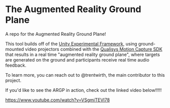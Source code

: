 # The Augmented Reality Ground Plane
A repo for the Augmented Reality Ground Plane!

This tool builds off of the [Unity Experimental Framework](https://immersivecognition.com/unity-experiment-framework/), using ground-mounted video projectors combined with the [Qualisys Motion Capture SDK](https://github.com/qualisys/Qualisys-Unity-SDK) that results in a real time "augmented reality ground plane", where targets are generated on the ground and participants receive real time audio feedback.

To learn more, you can reach out to @trentwirth, the main contributor to this project.

If you'd like to see the ARGP in action, check out the linked video below!!!!!

https://www.youtube.com/watch?v=VSgmiTEVl78
